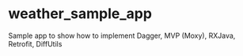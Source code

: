 # weather_sample_app

Sample app to show how to implement Dagger, MVP (Moxy), RXJava, Retrofit, DiffUtils
